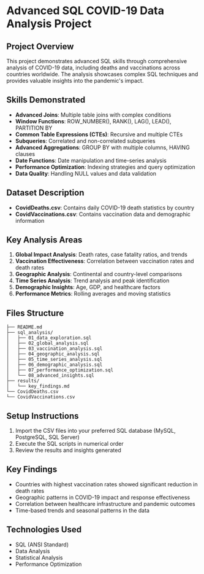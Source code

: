 # Advanced SQL COVID-19 Data Analysis Project

## Project Overview
This project demonstrates advanced SQL skills through comprehensive analysis of COVID-19 data, including deaths and vaccinations across countries worldwide. The analysis showcases complex SQL techniques and provides valuable insights into the pandemic's impact.

## Skills Demonstrated
- **Advanced Joins**: Multiple table joins with complex conditions
- **Window Functions**: ROW_NUMBER(), RANK(), LAG(), LEAD(), PARTITION BY
- **Common Table Expressions (CTEs)**: Recursive and multiple CTEs
- **Subqueries**: Correlated and non-correlated subqueries
- **Advanced Aggregations**: GROUP BY with multiple columns, HAVING clauses
- **Date Functions**: Date manipulation and time-series analysis
- **Performance Optimization**: Indexing strategies and query optimization
- **Data Quality**: Handling NULL values and data validation

## Dataset Description
- **CovidDeaths.csv**: Contains daily COVID-19 death statistics by country
- **CovidVaccinations.csv**: Contains vaccination data and demographic information

## Key Analysis Areas
1. **Global Impact Analysis**: Death rates, case fatality ratios, and trends
2. **Vaccination Effectiveness**: Correlation between vaccination rates and death rates
3. **Geographic Analysis**: Continental and country-level comparisons
4. **Time Series Analysis**: Trend analysis and peak identification
5. **Demographic Insights**: Age, GDP, and healthcare factors
6. **Performance Metrics**: Rolling averages and moving statistics

## Files Structure
```
├── README.md
├── sql_analysis/
│   ├── 01_data_exploration.sql
│   ├── 02_global_analysis.sql
│   ├── 03_vaccination_analysis.sql
│   ├── 04_geographic_analysis.sql
│   ├── 05_time_series_analysis.sql
│   ├── 06_demographic_analysis.sql
│   ├── 07_performance_optimization.sql
│   └── 08_advanced_insights.sql
├── results/
│   └── key_findings.md
└── CovidDeaths.csv
└── CovidVaccinations.csv
```

## Setup Instructions
1. Import the CSV files into your preferred SQL database (MySQL, PostgreSQL, SQL Server)
2. Execute the SQL scripts in numerical order
3. Review the results and insights generated

## Key Findings
- Countries with highest vaccination rates showed significant reduction in death rates
- Geographic patterns in COVID-19 impact and response effectiveness
- Correlation between healthcare infrastructure and pandemic outcomes
- Time-based trends and seasonal patterns in the data

## Technologies Used
- SQL (ANSI Standard)
- Data Analysis
- Statistical Analysis
- Performance Optimization 